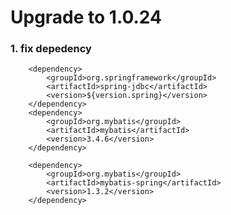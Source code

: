 Upgrade to 1.0.24
====

### 1. fix depedency

        <dependency>
            <groupId>org.springframework</groupId>
            <artifactId>spring-jdbc</artifactId>
            <version>${version.spring}</version>
        </dependency>
        <dependency>
            <groupId>org.mybatis</groupId>
            <artifactId>mybatis</artifactId>
            <version>3.4.6</version>
        </dependency>

        <dependency>
            <groupId>org.mybatis</groupId>
            <artifactId>mybatis-spring</artifactId>
            <version>1.3.2</version>
        </dependency>